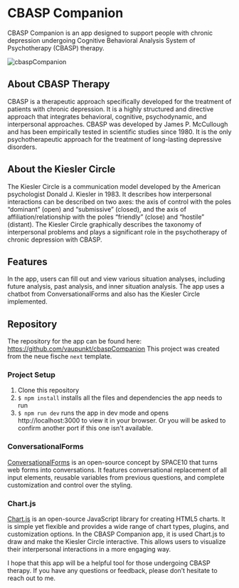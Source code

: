 # CBASP Companion

CBASP Companion is an app designed to support people with chronic depression undergoing Cognitive Behavioral Analysis System of Psychotherapy (CBASP) therapy.

![cbaspCompanion](https://github.com/vaupunkt/cbaspCompanion/assets/119793693/9a366b56-90d4-4df3-934c-f8f3d0c0b9ba)


## About CBASP Therapy

CBASP is a therapeutic approach specifically developed for the treatment of patients with chronic depression. It is a highly structured and directive approach that integrates behavioral, cognitive, psychodynamic, and interpersonal approaches. CBASP was developed by James P. McCullough and has been empirically tested in scientific studies since 1980. It is the only psychotherapeutic approach for the treatment of long-lasting depressive disorders.

## About the Kiesler Circle

The Kiesler Circle is a communication model developed by the American psychologist Donald J. Kiesler in 1983. It describes how interpersonal interactions can be described on two axes: the axis of control with the poles “dominant” (open) and “submissive” (closed), and the axis of affiliation/relationship with the poles “friendly” (close) and “hostile” (distant). The Kiesler Circle graphically describes the taxonomy of interpersonal problems and plays a significant role in the psychotherapy of chronic depression with CBASP.

## Features

In the app, users can fill out and view various situation analyses, including future analysis, past analysis, and inner situation analysis. The app uses a chatbot from ConversationalForms and also has the Kiesler Circle implemented.

## Repository

The repository for the app can be found here: https://github.com/vaupunkt/cbaspCompanion
This project was created from the neue fische `next` template.

### Project Setup

1. Clone this repository
2. `$ npm install` installs all the files and dependencies the app needs to run
3. `$ npm run dev` runs the app in dev mode and opens http://localhost:3000 to view it in your browser. Or you will be asked to confirm another port if this one isn't available.



### ConversationalForms

[ConversationalForms](https://space10.com/project/conversational-form/) is an open-source concept by SPACE10 that turns web forms into conversations. It features conversational replacement of all input elements, reusable variables from previous questions, and complete customization and control over the styling.

### Chart.js

[Chart.js](https://www.chartjs.org/) is an open-source JavaScript library for creating HTML5 charts. It is simple yet flexible and provides a wide range of chart types, plugins, and customization options. In the CBASP Companion app, it is used Chart.js to draw and make the Kiesler Circle interactive. This allows users to visualize their interpersonal interactions in a more engaging way.

I hope that this app will be a helpful tool for those undergoing CBASP therapy. If you have any questions or feedback, please don’t hesitate to reach out to me.

